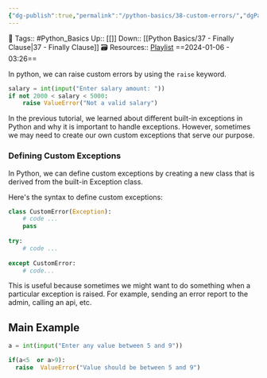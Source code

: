 ```yaml
---
{"dg-publish":true,"permalink":"/python-basics/38-custom-errors/","dgPassFrontmatter":true,"noteIcon":"3","created":"2024-01-06T03:26:25.687+05:30","updated":"2024-01-06T03:28:45.735+05:30"}
---
```


🧶 Tags:: #Python_Basics 
Up:: [[]]
Down:: [[Python Basics/37 - Finally Clause\|37 - Finally Clause]]
🗃 Resources:: [Playlist](https://www.youtube.com/playlist?list=PLu0W_9lII9agwh1XjRt242xIpHhPT2llg)
==2024-01-06 - 03:26==

In python, we can raise custom errors by using the `raise` keyword.

```python
salary = int(input("Enter salary amount: "))
if not 2000 < salary < 5000:
	raise ValueError("Not a valid salary")
```

In the previous tutorial, we learned about different built-in exceptions in Python and why it is important to handle exceptions. However, sometimes we may need to create our own custom exceptions that serve our purpose.

### Defining Custom Exceptions
In Python, we can define custom exceptions by creating a new class that is derived from the built-in Exception class.

Here's the syntax to define custom exceptions:

```python
class CustomError(Exception):
	# code ...
	pass
	
try:
	# code ...
	
except CustomError:
	# code...
```

This is useful because sometimes we might want to do something when a particular exception is raised. For example, sending an error report to the admin, calling an api, etc.

## Main Example
```python
a = int(input("Enter any value between 5 and 9"))

if(a<5  or a>9):
  raise  ValueError("Value should be between 5 and 9")
```